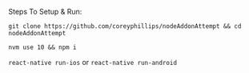 Steps To Setup & Run:
```
git clone https://github.com/coreyphillips/nodeAddonAttempt && cd nodeAddonAttempt
```
```
nvm use 10 && npm i
```
`
react-native run-ios
`
or
`
react-native run-android
`

